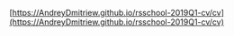 [https://AndreyDmitriew.github.io/rsschool-2019Q1-cv/cv](https://AndreyDmitriew.github.io/rsschool-2019Q1-cv/cv)
